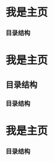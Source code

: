 # 我是主页  <span id="headid"></span>
### 目录结构 <span id="headid"></span>
# 我是主页
## 目录结构
### 目录结构
# 我是主页
### 目录结构